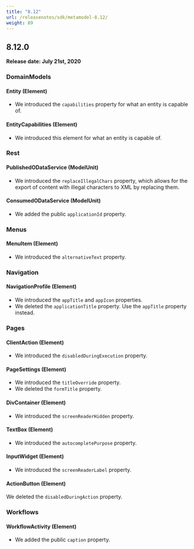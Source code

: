 ```yaml
---
title: "8.12"
url: /releasenotes/sdk/metamodel-8.12/
weight: 89
---
```


## 8.12.0

**Release date: July 21st, 2020**

### DomainModels

#### Entity (Element)

* We introduced the `capabilities` property for what an entity is capable of.

#### EntityCapabilities (Element)

* We introduced this element for what an entity is capable of.

### Rest

#### PublishedODataService (ModelUnit)

* We introduced the `replaceIllegalChars` property, which allows for the export of content with illegal characters to XML by replacing them.

#### ConsumedODataService (ModelUnit)

* We added the public `applicationId` property.

### Menus

#### MenuItem (Element)

* We introduced the `alternativeText` property.

### Navigation

#### NavigationProfile (Element)

* We introduced the `appTitle` and `appIcon` properties.
* We deleted the `applicationTitle` property. Use the `appTitle` property instead.

### Pages

#### ClientAction (Element)

* We introduced the `disabledDuringExecution` property.

#### PageSettings (Element)

* We introduced the `titleOverride` property.
* We deleted the `formTitle` property.

#### DivContainer (Element)

* We introduced the `screenReaderHidden` property.

#### TextBox (Element)

* We introduced the `autocompletePurpose` property.

#### InputWidget (Element)

* We introduced the `screenReaderLabel` property.

#### ActionButton (Element)

We deleted the `disabledDuringAction` property.

### Workflows

#### WorkflowActivity (Element)

* We added the public `caption` property.
